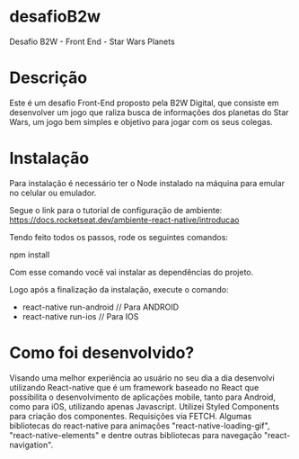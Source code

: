 # desafioB2w
 Desafio B2W - Front End - Star Wars Planets
 
# Descrição
Este é um desafio Front-End proposto pela B2W Digital, que consiste em desenvolver um jogo que raliza busca de informações dos planetas do Star Wars, um jogo bem simples e objetivo para jogar com os seus colegas.

# Instalação

Para instalação é necessário ter o Node instalado na máquina para emular no celular ou emulador.

Segue o link para o tutorial de configuração de ambiente:
https://docs.rocketseat.dev/ambiente-react-native/introducao

Tendo feito todos os passos, rode os seguintes comandos:

npm install
 
Com esse comando você vai instalar as dependências do projeto.
 
Logo após a finalizaçâo da instalação, execute o comando:

* react-native run-android // Para ANDROID
* react-native run-ios // Para IOS

# Como foi desenvolvido?

Visando uma melhor experiência ao usuário no seu dia a dia desenvolvi utilizando React-native que é um framework baseado no React que possibilita o desenvolvimento de aplicações mobile, tanto para Android, como para iOS, utilizando apenas Javascript. 
Utilizei Styled Components para criação dos componentes.
Requisições via FETCH.
Algumas bibliotecas do react-native para animações "react-native-loading-gif", "react-native-elements" e dentre outras bibliotecas para navegação "react-navigation".
